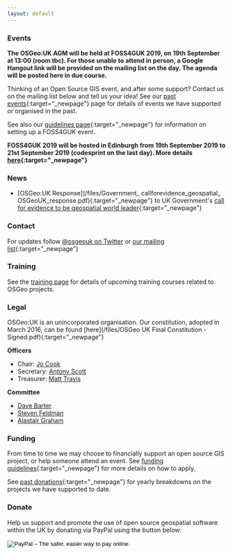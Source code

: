 ```yaml
---
layout: default
---
```


### Events

**The OSGeo:UK AGM will be held at FOSS4GUK 2019, on 19th September at 13:00 (room tbc). For those unable to attend in person, a Google Hangout link will be provided on the mailing list on the day. The agenda will be posted here in due course.**

Thinking of an Open Source GIS event, and after some support? Contact us on the mailing list below and tell us your idea! See our [past events](pastevents.html){:target="_newpage"} page for details of events we have supported or organised in the past.

See also our [guidelines page](foss4gukguidelines.html){:target="_newpage"} for information on setting up a FOSS4GUK event.

**FOSS4GUK 2019 will be hosted in Edinburgh from 19th September 2019 to 21st September 2019 (codesprint on the last day). More details [here](https://uk.osgeo.org/foss4guk2019/){:target="_newpage"}**


### News

* [OSGeo:UK Response](/files/Government_ callforevidence_geospatial_ OSGeoUK_response.pdf){:target="_newpage"} to UK Government's [call for evidence to be geospatial world leader](https://www.gov.uk/government/news/government-launch-call-for-evidence-to-be-geospatial-world-leader){:target="_newpage"}


### Contact

For updates follow [@osgeouk on Twitter](https://twitter.com/osgeouk) or [our mailing list](https://lists.osgeo.org/mailman/listinfo/uk){:target="_newpage"}

### Training

See the [training page](training.html) for details of upcoming training courses related to OSGeo projects.

### Legal

OSGeo:UK is an unincorporated organisation. Our constitution, adopted in March 2016, can be found [here](/files/OSGeo UK Final Constitution - Signed.pdf){:target="_newpage"}

__Officers__

* Chair: [Jo Cook](https://twitter.com/archaeogeek)
* Secretary: [Antony Scott](https://twitter.com/antscott)
* Treasurer: [Matt Travis](https://twitter.com/Yakus)

__Committee__

* [Dave Barter](https://twitter.com/NautoGuide)
* [Steven Feldman](https://twitter.com/StevenFeldman)
* [Alastair Graham](https://twitter.com/ajggeoger)

### Funding

From time to time we may choose to financially support an open source GIS project, or help someone attend an event. See [funding guidelines](fundingguidelines.html){:target="_newpage"} for more details on how to apply.

See [past donations](pastdonations.html){:target="_newpage"} for yearly breakdowns on the projects we have supported to date.

### Donate

Help us support and promote the use of open source geospatial software within the UK by donating via PayPal using the button below:

<form action="https://www.paypal.com/cgi-bin/webscr" method="post" target="_top">
<input type="hidden" name="cmd" value="_s-xclick">
<input type="hidden" name="hosted_button_id" value="42G7PKK5YV6NU">
<input type="image" src="https://www.paypalobjects.com/en_US/GB/i/btn/btn_donateCC_LG.gif" border="0" name="submit" alt="PayPal – The safer, easier way to pay online.">
<img alt="" border="0" src="https://www.paypalobjects.com/en_GB/i/scr/pixel.gif" width="1" height="1">
</form>




